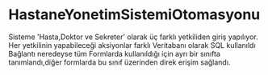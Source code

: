 # HastaneYonetimSistemiOtomasyonu

Sisteme 'Hasta,Doktor ve Sekreter' olarak üç farklı yetkiliden giriş yapılıyor.
Her yetkilinin yapabileceği aksiyonlar farklı
Veritabanı olarak SQL kullanıldı
Bağlantı neredeyse tüm Formlarda kullanıldığı için ayrı bir sınıfta tanımlandı,diğer formlarda bu sınıf üzerinden direk erişim sağlandı.
 
